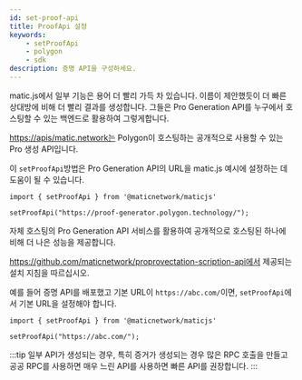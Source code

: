 ```yaml
---
id: set-proof-api
title: ProofApi 설정
keywords:
    - setProofApi
    - polygon
    - sdk
description: 증명 API을 구성하세요.
---
```


matic.js에서 일부 기능은 용어 더 빨리 가득 차 있습니다. 이름이 제안했듯이 더 빠른 상대방에 비해 더 빨리 결과를 생성합니다. 그들은 Pro Generation API를 누구에서 호스팅할 수 있는 백엔드로 활용하여 그렇게합니다.

[https://apis/matic.network는](https://apis/matic.network) Polygon이 호스팅하는 공개적으로 사용할 수 있는 Pro 생성 API입니다.

이 `setProofApi`방법은 Pro Generation API의 URL을 matic.js 예시에 설정하는 데 도움이 될 수 있습니다.

```
import { setProofApi } from '@maticnetwork/maticjs'

setProofApi("https://proof-generator.polygon.technology/");
```

자체 호스팅의 Pro Generation API 서비스를 활용하여 공개적으로 호스팅된 하나에 비해 더 나은 성능을 제공합니다.

https://github.com/maticnetwork/proprovectation-scription-api에서 제공되는 설치 지침을 따르십시오.

예를 들어 증명 API를 배포했고 기본 URL이 `https://abc.com/`이면, `setProofApi`에서 기본 URL을 설정해야 합니다.

```
import { setProofApi } from '@maticnetwork/maticjs'

setProofApi("https://abc.com/");
```

:::tip
일부 API가 생성되는 경우, 특히 증거가 생성되는 경우 많은 RPC 호출을 만들고 공공 RPC를 사용하면 매우 느린 API를 사용하면 빠른 API를 권장합니다.
:::
